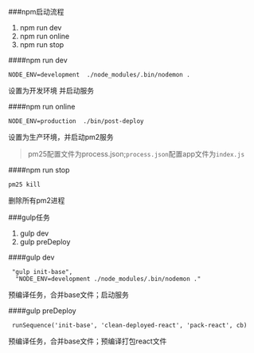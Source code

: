 ###npm启动流程

1. npm run dev
2. npm run online
3. npm run stop 

####npm run dev

    NODE_ENV=development  ./node_modules/.bin/nodemon .
设置为开发环境 并启动服务 


		
####npm run online

    NODE_ENV=production  ./bin/post-deploy

设置为生产环境，并启动pm2服务

> pm25配置文件为process.json;`process.json`配置app文件为`index.js`
		
####npm run stop 

    pm25 kill
    
删除所有pm2进程


###gulp任务

1. gulp dev
2. gulp preDeploy

####gulp dev

     "gulp init-base",
      "NODE_ENV=development ./node_modules/.bin/nodemon ."
      
预编译任务，合并base文件；启动服务

####gulp preDeploy

     runSequence('init-base', 'clean-deployed-react', 'pack-react', cb)
预编译任务，合并base文件；预编译打包react文件